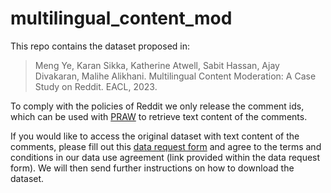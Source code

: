 # multilingual_content_mod
This repo contains the dataset proposed in:
> Meng Ye, Karan Sikka, Katherine Atwell, Sabit Hassan, Ajay Divakaran, Malihe Alikhani. Multilingual Content Moderation: A Case Study on Reddit. EACL, 2023.

To comply with the policies of Reddit we only release the comment ids, which can be used with [PRAW](https://praw.readthedocs.io/en/stable/code_overview/models/comment.html) to retrieve text content of the comments.

If you would like to access the original dataset with text content of the comments, please fill out this [data request form](https://forms.gle/nKrcUtLVzNkFPmGC9) and agree to the terms and conditions in our data use agreement (link provided within the data request form). We will then send further instructions on how to download the dataset.
